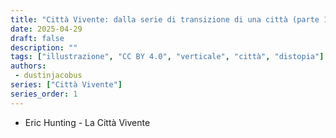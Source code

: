 ```yaml
---
title: "Città Vivente: dalla serie di transizione di una città (parte 1)"
date: 2025-04-29
draft: false
description: ""
tags: ["illustrazione", "CC BY 4.0", "verticale", "città", "distopia"]
authors:
 - dustinjacobus
series: ["Città Vivente"]
series_order: 1
---
```


- Eric Hunting - La Città Vivente
